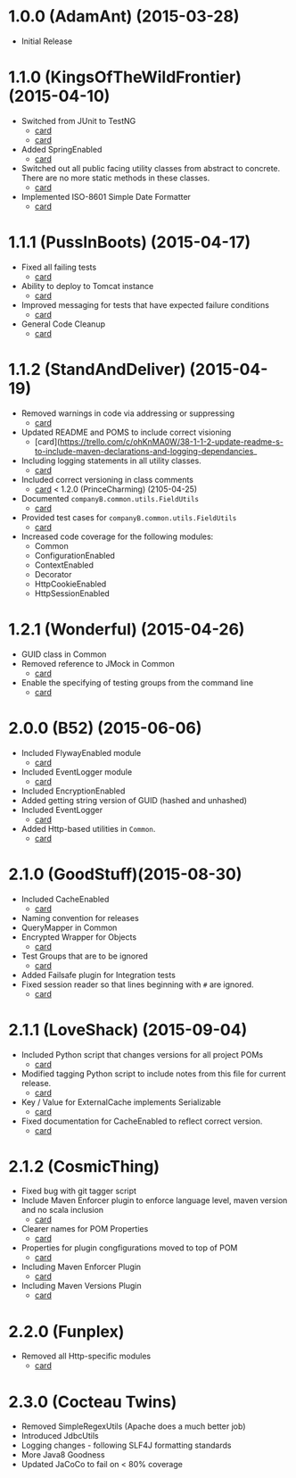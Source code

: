 # 1.0.0 (AdamAnt) (2015-03-28)
*   Initial Release
# 1.1.0 (KingsOfTheWildFrontier) (2015-04-10)
*   Switched from JUnit to TestNG
    *   [card](https://trello.com/c/quibF3jl/2-1-1-0-switch-to-testng-in-core-pom)
    *   [card](https://trello.com/c/OQ9m31GK/3-1-1-0-make-sure-that-all-test-classes-are-test-groups-unit)
*   Added SpringEnabled
    *   [card](https://trello.com/c/U1jDDfxd/29-1-1-1-switch-all-common-utility-classes-from-abstract-to-beans)
*   Switched out all public facing utility classes from abstract to concrete. There are no more static methods in these classes.
    *   [card](https://trello.com/c/U1jDDfxd/29-1-1-1-switch-all-common-utility-classes-from-abstract-to-beans)
*   Implemented ISO-8601 Simple Date Formatter
    *   [card](https://trello.com/c/kvi9st1N/1-1-1-0-implement-default-simpledateformatter-that-returns-date-string-in-iso-8601-format)
# 1.1.1 (PussInBoots) (2015-04-17)
*   Fixed all failing tests
    *   [card](https://trello.com/c/VmbfZ7TH/22-1-1-1-fix-failing-tests)
*   Ability to deploy to Tomcat instance
    *   [card](https://trello.com/c/X0gubdWw/30-1-1-1-tomcat-7-maven-plugin)
*  Improved messaging for tests that have expected failure conditions
    *   [card](https://trello.com/c/FDK2TynQ/31-1-1-1-common-error-messages-in-validate-statements)
*   General Code Cleanup
    *   [card](https://trello.com/c/rrMkCO6n/35-1-1-1-code-cleanup)
# 1.1.2 (StandAndDeliver) (2015-04-19)
*   Removed warnings in code via addressing or suppressing
    *   [card](https://trello.com/c/Udkrgt1S/37-2-0-1-remove-warnings-either-via-fix-or-supression)
*   Updated README and POMS to include correct visioning
    *   [card](https://trello.com/c/ohKnMA0W/38-1-1-2-update-readme-s-to-include-maven-declarations-and-logging-dependancies_
*   Including logging statements in all utility classes.
    *   [card](https://trello.com/c/DK2BsxYa/36-1-1-2-include-logging-statements-in-all-utility-classes)
*   Included correct versioning in class comments
    *   [card](https://trello.com/c/AxTW35h0/40-1-1-2-correct-versioning-numbers-in-class-comments)
< 1.2.0 (PrinceCharming) (2105-04-25)
*   Documented `companyB.common.utils.FieldUtils`
    *   [card](https://trello.com/c/s6PI3ccs/41-1-2-0-document-and-test-fieldutils)
*   Provided test cases for `companyB.common.utils.FieldUtils`
    *   [card](https://trello.com/c/s6PI3ccs/41-1-2-0-document-and-test-fieldutils)
*   Increased code coverage for the following modules:
    *   Common
    *   ConfigurationEnabled
    *   ContextEnabled
    *   Decorator
    *   HttpCookieEnabled
    *   HttpSessionEnabled
# 1.2.1 (Wonderful) (2015-04-26)
*   GUID class in Common
*   Removed reference to JMock in Common
    *   [card](https://trello.com/c/5adpgRDb/39-1-2-1-switch-to-easymock-in-common)
*   Enable the specifying of testing groups from the command line
    *   [card](https://trello.com/c/1RiSTkSF/20-1-2-1-enable-passing-of-test-groups-from-command-line)
# 2.0.0 (B52) (2015-06-06)
*   Included FlywayEnabled module
    *   [card](https://trello.com/c/tiiouco9/18-2-0-include-flywayenabled)
*   Included EventLogger module
    *   [card](https://trello.com/c/XY3PugLH/17-2-0-include-eventlogger)
*   Included EncryptionEnabled
*   Added getting string version of GUID (hashed and unhashed)
*   Included EventLogger
    *   [card](https://trello.com/c/8vyBhM6F/27-eventlogger-2-0-implement-postbeanprocessor-postprocessbeforeinitialization)
*   Added Http-based utilities in `Common`.
    *   [card](https://trello.com/c/GaYCINQW/46-common-2-0-add-httpservletutils)
# 2.1.0 (GoodStuff)(2015-08-30)
*   Included CacheEnabled
    *   [card](https://trello.com/c/pCl6zPFW/43-2-2-0-create-interface-for-storing-cookie-values-keyed-on-a-unique-identifier)
*   Naming convention for releases
*   QueryMapper in Common
*   Encrypted Wrapper for Objects
    *   [card](https://trello.com/c/eDXhqL7M/49-encryptionenabled-allow-for-genericised-encrypted-object)
*   Test Groups that are to be ignored
    *   [card](https://trello.com/c/jHJKjnWV/48-core-add-test-groups-that-are-to-be-ignored)
*   Added Failsafe plugin for Integration tests
*   Fixed session reader so that lines beginning with `#` are ignored.
    *   [card](https://trello.com/c/J9K0u7Wi/45-httpsessionenabled-2-1-fix-reader-so-that-comment-lines-starting-with-are-ignored)
# 2.1.1 (LoveShack) (2015-09-04)
*   Included Python script that changes versions for all project POMs
    *   [card](https://trello.com/c/8UyBJUrr/52-2-1-2-python-script-for-auto-advancing-versions-in-pom)
*   Modified tagging Python script to include notes from this file for current release.
    *   [card](https://trello.com/c/abiiMGcD/51-2-1-1-improve-messaging-for-git-tagging)
*   Key / Value for ExternalCache implements Serializable
    *   [card](https://trello.com/c/gmuf9vjC/54-2-1-1-cacheenabled-key-value-on-externalcache-should-implement-serializable)
*   Fixed documentation for CacheEnabled to reflect correct version.
    *   [card](https://trello.com/c/ILD0SWsG/53-2-1-1-fix-cacheenabled-javadoc-to-reflect-correct-version)
# 2.1.2 (CosmicThing)
*   Fixed bug with git tagger script
*   Include Maven Enforcer plugin to enforce language level, maven version and no scala inclusion
    *   [card](https://trello.com/c/SrZwkJLv/60-core-pom-include-maven-enforcer-plugin)
*   Clearer names for POM Properties
    *   [card](https://trello.com/c/aw6IZInK/59-core-pom-clearer-names-for-properties)
*   Properties for plugin congfigurations moved to top of POM
    *   [card](https://trello.com/c/BxiUJOuX/58-core-pom-move-plugin-config-values-to-top-as-property-driven-values)
*   Including Maven Enforcer Plugin
    *   [card](https://trello.com/c/SrZwkJLv/60-core-pom-include-maven-enforcer-plugin)
*   Including Maven Versions Plugin
    *   [card](https://trello.com/c/3YHkJhx5/62-core-pom-replace-python-versions-script-with-maven-versions-plugin)
# 2.2.0 (Funplex)
*   Removed all Http-specific modules
    *   [card](https://trello.com/c/DxWFOjgT/64-core-pom-2-2-0-depricate-httpcookieenabled-and-httpsessionenabled-modules)
# 2.3.0 (Cocteau Twins)
*   Removed SimpleRegexUtils (Apache does a much better job)
*   Introduced JdbcUtils
*   Logging changes - following SLF4J formatting standards
*   More Java8 Goodness
*   Updated JaCoCo to fail on < 80% coverage